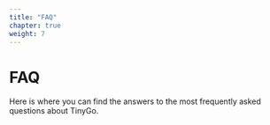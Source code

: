 ```yaml
---
title: "FAQ"
chapter: true
weight: 7
---
```


# FAQ

Here is where you can find the answers to the most frequently asked questions about TinyGo.

